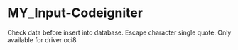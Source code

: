 # MY_Input-Codeigniter
Check data before insert into database. Escape character single quote. Only available for driver oci8
